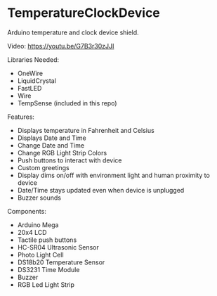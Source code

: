 # TemperatureClockDevice
Arduino temperature and clock device shield.

Video: https://youtu.be/G7B3r30zJJI

Libraries Needed:
* OneWire
* LiquidCrystal
* FastLED
* Wire
* TempSense (included in this repo)

Features:
* Displays temperature in Fahrenheit and Celsius
* Displays Date and Time
* Change Date and Time
* Change RGB Light Strip Colors
* Push buttons to interact with device
* Custom greetings
* Display dims on/off with environment light and human proximity to device
* Date/Time stays updated even when device is unplugged
* Buzzer sounds

Components:
* Arduino Mega
* 20x4 LCD 
* Tactile push buttons
* HC-SR04 Ultrasonic Sensor
* Photo Light Cell
* DS18b20 Temperature Sensor
* DS3231 Time Module
* Buzzer
* RGB Led Light Strip
